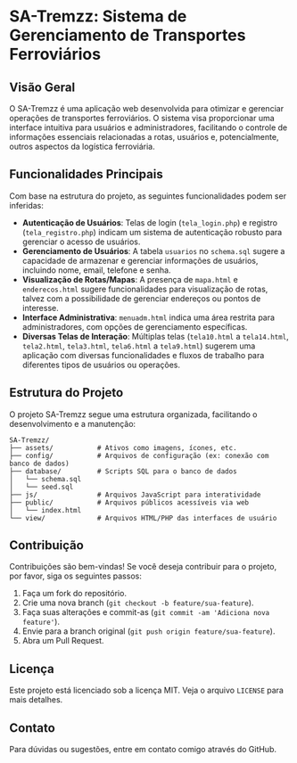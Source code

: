 # SA-Tremzz: Sistema de Gerenciamento de Transportes Ferroviários

## Visão Geral

O SA-Tremzz é uma aplicação web desenvolvida para otimizar e gerenciar operações de transportes ferroviários. O sistema visa proporcionar uma interface intuitiva para usuários e administradores, facilitando o controle de informações essenciais relacionadas a rotas, usuários e, potencialmente, outros aspectos da logística ferroviária.

## Funcionalidades Principais

Com base na estrutura do projeto, as seguintes funcionalidades podem ser inferidas:

*   **Autenticação de Usuários**: Telas de login (`tela_login.php`) e registro (`tela_registro.php`) indicam um sistema de autenticação robusto para gerenciar o acesso de usuários.
*   **Gerenciamento de Usuários**: A tabela `usuarios` no `schema.sql` sugere a capacidade de armazenar e gerenciar informações de usuários, incluindo nome, email, telefone e senha.
*   **Visualização de Rotas/Mapas**: A presença de `mapa.html` e `enderecos.html` sugere funcionalidades para visualização de rotas, talvez com a possibilidade de gerenciar endereços ou pontos de interesse.
*   **Interface Administrativa**: `menuadm.html` indica uma área restrita para administradores, com opções de gerenciamento específicas.
*   **Diversas Telas de Interação**: Múltiplas telas (`tela10.html` a `tela14.html`, `tela2.html`, `tela3.html`, `tela6.html` a `tela9.html`) sugerem uma aplicação com diversas funcionalidades e fluxos de trabalho para diferentes tipos de usuários ou operações.

## Estrutura do Projeto

O projeto SA-Tremzz segue uma estrutura organizada, facilitando o desenvolvimento e a manutenção:

```
SA-Tremzz/
├── assets/           # Ativos como imagens, ícones, etc.
├── config/           # Arquivos de configuração (ex: conexão com banco de dados)
├── database/         # Scripts SQL para o banco de dados
│   └── schema.sql
│   └── seed.sql
├── js/               # Arquivos JavaScript para interatividade
├── public/           # Arquivos públicos acessíveis via web
│   └── index.html
└── view/             # Arquivos HTML/PHP das interfaces de usuário
```

## Contribuição

Contribuições são bem-vindas! Se você deseja contribuir para o projeto, por favor, siga os seguintes passos:

1.  Faça um fork do repositório.
2.  Crie uma nova branch (`git checkout -b feature/sua-feature`).
3.  Faça suas alterações e commit-as (`git commit -am 'Adiciona nova feature'`).
4.  Envie para a branch original (`git push origin feature/sua-feature`).
5.  Abra um Pull Request.

## Licença

Este projeto está licenciado sob a licença MIT. Veja o arquivo `LICENSE` para mais detalhes.

## Contato

Para dúvidas ou sugestões, entre em contato comigo através do GitHub.
